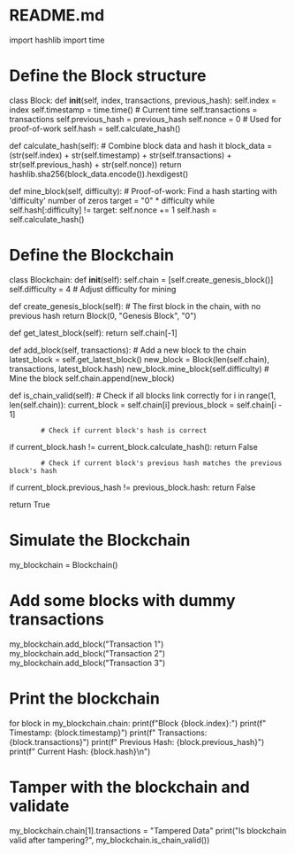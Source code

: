 # README.md
import hashlib
import time

# Define the Block structure
class Block:
    def __init__(self, index, transactions, previous_hash):
        self.index = index
        self.timestamp = time.time()  # Current time
        self.transactions = transactions
        self.previous_hash = previous_hash
        self.nonce = 0  # Used for proof-of-work
        self.hash = self.calculate_hash()
    
   def calculate_hash(self):
        # Combine block data and hash it
        block_data = (str(self.index) + 
                      str(self.timestamp) + 
                      str(self.transactions) + 
                      str(self.previous_hash) + 
                      str(self.nonce))
        return hashlib.sha256(block_data.encode()).hexdigest()

  def mine_block(self, difficulty):
        # Proof-of-work: Find a hash starting with 'difficulty' number of zeros
        target = "0" * difficulty
        while self.hash[:difficulty] != target:
            self.nonce += 1
            self.hash = self.calculate_hash()

# Define the Blockchain
class Blockchain:
    def __init__(self):
        self.chain = [self.create_genesis_block()]
        self.difficulty = 4  # Adjust difficulty for mining
    
   def create_genesis_block(self):
        # The first block in the chain, with no previous hash
        return Block(0, "Genesis Block", "0")
    
  def get_latest_block(self):
        return self.chain[-1]
    
   def add_block(self, transactions):
        # Add a new block to the chain
        latest_block = self.get_latest_block()
        new_block = Block(len(self.chain), transactions, latest_block.hash)
        new_block.mine_block(self.difficulty)  # Mine the block
        self.chain.append(new_block)
    
  def is_chain_valid(self):
        # Check if all blocks link correctly
        for i in range(1, len(self.chain)):
            current_block = self.chain[i]
            previous_block = self.chain[i - 1]
            
            # Check if current block's hash is correct
   if current_block.hash != current_block.calculate_hash():
                return False
            
            # Check if current block's previous hash matches the previous block's hash
   if current_block.previous_hash != previous_block.hash:
                return False
        
  return True

# Simulate the Blockchain
my_blockchain = Blockchain()

# Add some blocks with dummy transactions
my_blockchain.add_block("Transaction 1")
my_blockchain.add_block("Transaction 2")
my_blockchain.add_block("Transaction 3")

# Print the blockchain
for block in my_blockchain.chain:
    print(f"Block {block.index}:")
    print(f"  Timestamp: {block.timestamp}")
    print(f"  Transactions: {block.transactions}")
    print(f"  Previous Hash: {block.previous_hash}")
    print(f"  Current Hash: {block.hash}\n")

# Tamper with the blockchain and validate
my_blockchain.chain[1].transactions = "Tampered Data"
print("Is blockchain valid after tampering?", my_blockchain.is_chain_valid())
